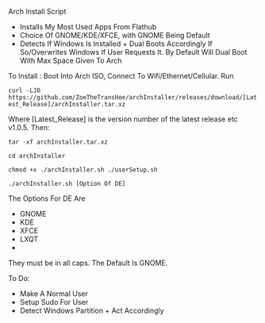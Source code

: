 Arch Install Script

- Installs My Most Used Apps From Flathub 
- Choice Of GNOME/KDE/XFCE, with GNOME Being Default
- Detects If Windows Is Installed + Dual Boots Accordingly If So/Overwrites Windows If User 	Requests It. By Default Will Dual Boot With Max Space Given To Arch 

To Install : 
Boot Into Arch ISO, Connect To Wifi/Ethernet/Cellular. 
Run 

`curl -LJO https://github.com/ZoeTheTransHoe/archInstaller/releases/download/[Latest_Release]/archInstaller.tar.xz`

Where [Latest_Release] is the version number of the latest release etc v1.0.5. Then:

`tar -xf archInstaller.tar.xz`

`cd archInstaller`

`chmod +x ./archInstaller.sh ./userSetup.sh`

`./archInstaller.sh [Option Of DE]`

The Options For DE Are
- GNOME
- KDE
- XFCE
- LXQT
- 
They must be in all caps. The Default Is GNOME.

To Do: 
- Make A Normal User 
- Setup Sudo For User
- Detect Windows Partition + Act Accordingly

